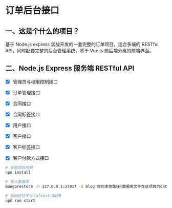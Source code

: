 # 订单后台接口

## 一、这是个什么的项目？

基于 Node.js express 实战开发的一套完整的订单项目，适合多端的 RESTful API，同时配套完整的后台管理系统，基于 Vue.js 前后端分离的前端界面。

## 二、Node.js Express 服务端 RESTful API

- [x] 管理员与权限控制接口
- [x] 订单管理接口
- [x] 合同接口
- [x] 合同标签接口
- [x] 用户接口
- [x] 客户接口
- [x] 客户标签接口
- [x] 客户付款方式接口


``` bash
# 安装项目依赖
npm install

# 导入数据库
mongorestore -h 127.0.0.1:27017 -d blog 你的本地路径(数据库文件在这项目的database文件夹里)

# 启动项目于localhost:3000
npm run start









